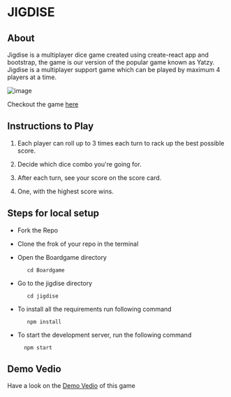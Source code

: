 # JIGDISE

## About

Jigdise is a multiplayer dice game created using create-react app and bootstrap, the game is our version of the popular game known as Yatzy. Jigdise is a multiplayer support game which can be played by maximum 4 players at a time.

![image](https://user-images.githubusercontent.com/66299533/104089254-65694500-5293-11eb-93b1-3febcbef7eca.png)


Checkout the game [here](https://jigdise.vercel.app/)

## Instructions to Play

1. Each player can roll up to 3 times each turn to rack up the best possible score.

2. Decide which dice combo you're going for.

3. After each turn, see your score on the score card.

4. One, with the highest score wins.

## Steps for local setup

* Fork the Repo

* Clone the frok of your repo in the terminal

* Open the Boardgame directory
   
         cd Boardgame 

* Go to the jigdise directory
 
         cd jigdise

* To install all the requirements run following command
 
         npm install
 
 * To start the development server, run the following command
  
         npm start

## Demo Vedio
Have a look on the [Demo Vedio](https://www.youtube.com/watch?v=e-ByVMXrbqI) of this game
